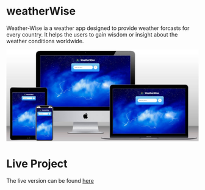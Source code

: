 # weatherWise
Weather-Wise ia a weather app designed to provide weather forcasts for every country. It helps the users to gain wisdom or insight about the weather conditions worldwide.

![Mockup](readme_img/mockup-weatherwise1.jpg)

# Live Project
The live version can be found [here](https://th-1982.github.io/weatherwise/)
